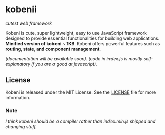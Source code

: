 # kobenii

*cutest web framework*

Kobeni is cute, super lightweight, easy to use JavaScript framework designed to provide essential functionalities for building web applications. **Minified version of kobeni ~ 1KB**. Kobeni offers powerful features such as **routing, state, and component management**.

*(documentation will be available soon).*
*(code in index.js is mostly self-explanatory if you are a good at javascript).*

## License

Kobeni is released under the MIT License. See the [LICENSE](LICENSE) file for more information.

### Note
*I think kobeni should be a compiler rather than index.min.js shipped and changing stuff.*
